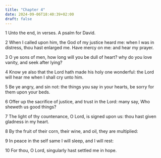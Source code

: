 ```yaml
---
title: "Chapter 4"
date: 2024-09-06T18:40:39+02:00
draft: false
---
```




1 Unto the end, in verses. A psalm for David.

2 When I called upon him, the God of my justice heard me: when I was in distress, thou hast enlarged me. Have mercy on me: and hear my prayer.

3 O ye sons of men, how long will you be dull of heart? why do you love vanity, and seek after lying?

4 Know ye also that the Lord hath made his holy one wonderful: the Lord will hear me when I shall cry unto him.

5 Be ye angry, and sin not: the things you say in your hearts, be sorry for them upon your beds.

6 Offer up the sacrifice of justice, and trust in the Lord: many say, Who sheweth us good things?

7 The light of thy countenance, O Lord, is signed upon us: thou hast given gladness in my heart.

8 By the fruit of their corn, their wine, and oil, they are multiplied:

9 In peace in the self same I will sleep, and I will rest:

10 For thou, O Lord, singularly hast settled me in hope.

